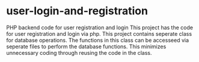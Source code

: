 # user-login-and-registration
PHP backend code for user registration and login
This project has the code for user registration and login via php.
This project contains seperate class for database operations. 
The functions in this class can be accesseed via seperate files to perform the database functions. 
This minimizes unnecessary coding through reusing the code in the class. 
